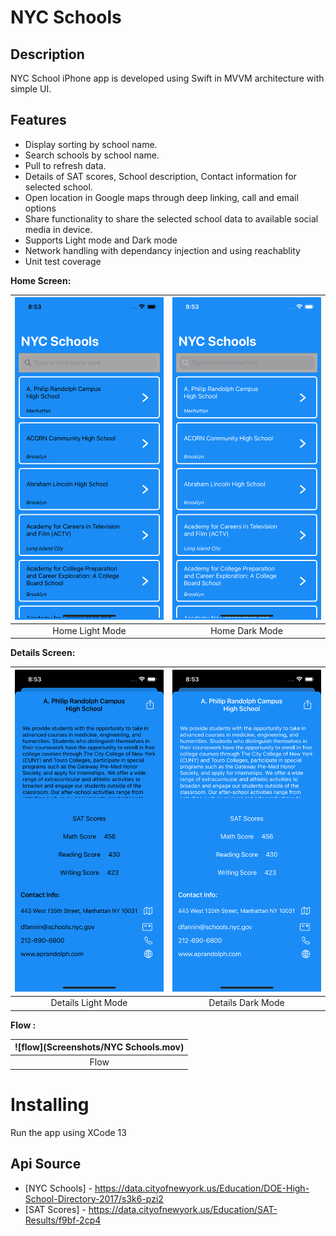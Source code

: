 # NYC Schools

## Description

NYC School iPhone app is developed using Swift in MVVM architecture with simple UI.

## Features

* Display sorting by school name.
* Search schools by school name.
* Pull to refresh data.
* Details of SAT scores, School description, Contact information for selected school.
* Open location in Google maps through deep linking, call and email options
* Share functionality to share the selected school data to available social media in device.
* Supports Light mode and Dark mode
* Network handling with dependancy injection and using reachablity
* Unit test coverage 


**Home Screen:**

|![Light](Screenshots/schoolList_light.png.png)|![Dark](Screenshots/schoolList_dark.png)|
|:----------------------------:|:------------------------:|
|Home Light Mode| Home Dark Mode |

**Details Screen:**

|![Light](Screenshots/school_details_light.png)|![Dark](Screenshots/school_details_dark.png)|
|:----------------------------:|:------------------------:|
|Details Light Mode| Details Dark Mode |


**Flow :**

|![flow](Screenshots/NYC Schools.mov)|
|:----------------------------:|
|Flow| 

# Installing

Run the app using XCode 13

## Api Source

- [NYC Schools] - https://data.cityofnewyork.us/Education/DOE-High-School-Directory-2017/s3k6-pzi2
- [SAT Scores] - https://data.cityofnewyork.us/Education/SAT-Results/f9bf-2cp4


